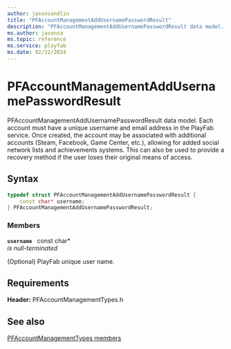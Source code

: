 ```yaml
---
author: jasonsandlin
title: "PFAccountManagementAddUsernamePasswordResult"
description: "PFAccountManagementAddUsernamePasswordResult data model. Each account must have a unique username and email address in the PlayFab service. Once created, the account may be associated with additional accounts (Steam, Facebook, Game Center, etc.), allowing for added social network lists and achievements systems. This can also be used to provide a recovery method if the user loses their original means of access."
ms.author: jasonsa
ms.topic: reference
ms.service: playfab
ms.date: 02/22/2024
---
```


# PFAccountManagementAddUsernamePasswordResult  

PFAccountManagementAddUsernamePasswordResult data model. Each account must have a unique username and email address in the PlayFab service. Once created, the account may be associated with additional accounts (Steam, Facebook, Game Center, etc.), allowing for added social network lists and achievements systems. This can also be used to provide a recovery method if the user loses their original means of access.  

## Syntax  
  
```cpp
typedef struct PFAccountManagementAddUsernamePasswordResult {  
    const char* username;  
} PFAccountManagementAddUsernamePasswordResult;  
```
  
### Members  
  
**`username`** &nbsp; const char*  
*is null-terminated*  
  
(Optional) PlayFab unique user name.
  
  
## Requirements  
  
**Header:** PFAccountManagementTypes.h
  
## See also  
[PFAccountManagementTypes members](../pfaccountmanagementtypes_members.md)  

  
  
